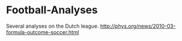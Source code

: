 # Football-Analyses
Several analyses on the Dutch league. 
http://phys.org/news/2010-03-formula-outcome-soccer.html
